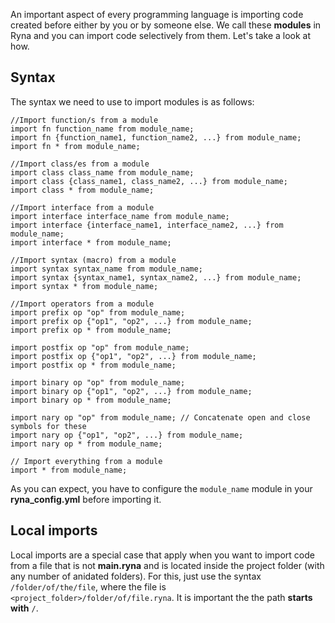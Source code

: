 An important aspect of every programming language is importing code created before either by you or by
someone else. We call these **modules** in Ryna and you can import code selectively from them. Let's take a look
at how.

## Syntax

The syntax we need to use to import modules is as follows:

```
//Import function/s from a module
import fn function_name from module_name;
import fn {function_name1, function_name2, ...} from module_name;
import fn * from module_name;

//Import class/es from a module
import class class_name from module_name;
import class {class_name1, class_name2, ...} from module_name;
import class * from module_name;

//Import interface from a module
import interface interface_name from module_name;
import interface {interface_name1, interface_name2, ...} from module_name;
import interface * from module_name;

//Import syntax (macro) from a module
import syntax syntax_name from module_name;
import syntax {syntax_name1, syntax_name2, ...} from module_name;
import syntax * from module_name;

//Import operators from a module
import prefix op "op" from module_name;
import prefix op {"op1", "op2", ...} from module_name;
import prefix op * from module_name;

import postfix op "op" from module_name;
import postfix op {"op1", "op2", ...} from module_name;
import postfix op * from module_name;

import binary op "op" from module_name;
import binary op {"op1", "op2", ...} from module_name;
import binary op * from module_name;

import nary op "op" from module_name; // Concatenate open and close symbols for these
import nary op {"op1", "op2", ...} from module_name;
import nary op * from module_name;

// Import everything from a module
import * from module_name;
```

As you can expect, you have to configure the `module_name` module in your **ryna_config.yml** before importing it.

## Local imports

Local imports are a special case that apply when you want to import code from a file that is not **main.ryna** and is located 
inside the project folder (with any number of anidated folders). For this, just use the syntax `/folder/of/the/file`, where the file
is `<project_folder>/folder/of/file.ryna`. It is important the the path **starts with** `/`.